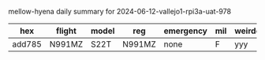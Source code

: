 mellow-hyena daily summary for 2024-06-12-vallejo1-rpi3a-uat-978

|hex|flight|model|reg|emergency|mil|weirdo|
|--|--|--|--|--|--|--|
|add785|N991MZ|S22T|N991MZ|none|F|yyy|
